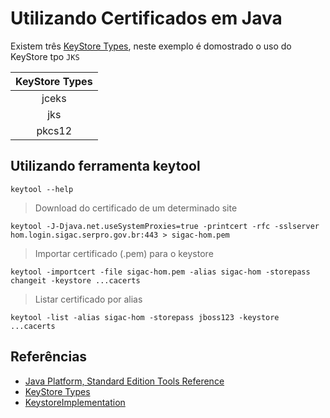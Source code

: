 # Utilizando Certificados em Java

Existem três [KeyStore Types](https://docs.oracle.com/javase/7/docs/technotes/guides/security/StandardNames.html#KeyStore), neste exemplo é domostrado o uso do KeyStore tpo ``JKS``

| KeyStore Types |
| :------------: |
|    jceks       |
|     jks        |
|    pkcs12      |

## Utilizando ferramenta keytool

```shell script
keytool --help
```
> Download do certificado de um determinado site
```shell script
keytool -J-Djava.net.useSystemProxies=true -printcert -rfc -sslserver hom.login.sigac.serpro.gov.br:443 > sigac-hom.pem
```

> Importar certificado (.pem) para o keystore
```shell script
keytool -importcert -file sigac-hom.pem -alias sigac-hom -storepass changeit -keystore ...cacerts
```

> Listar certificado por alias
```shell script
keytool -list -alias sigac-hom -storepass jboss123 -keystore ...cacerts
```

## Referências
* [Java Platform, Standard Edition Tools Reference](https://docs.oracle.com/javase/8/docs/technotes/tools/unix/keytool.html)
* [KeyStore Types](https://docs.oracle.com/javase/7/docs/technotes/guides/security/StandardNames.html#KeyStore)
* [KeystoreImplementation](https://docs.oracle.com/javase/7/docs/technotes/guides/security/crypto/CryptoSpec.html#KeystoreImplementation)
